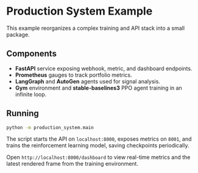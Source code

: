 # Production System Example

This example reorganizes a complex training and API stack into a small package.

## Components

- **FastAPI** service exposing webhook, metric, and dashboard endpoints.
- **Prometheus** gauges to track portfolio metrics.
- **LangGraph** and **AutoGen** agents used for signal analysis.
- **Gym** environment and **stable-baselines3** PPO agent training in an infinite loop.

## Running

```bash
python -m production_system.main
```

The script starts the API on `localhost:8000`, exposes metrics on `8001`, and
trains the reinforcement learning model, saving checkpoints periodically.

Open `http://localhost:8000/dashboard` to view real-time metrics and the latest
rendered frame from the training environment.
